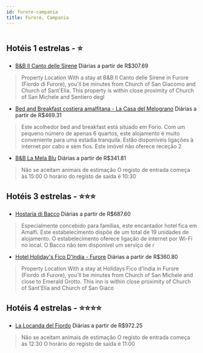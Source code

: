 ```yaml
---
id: furore-campania
title: Furore, Campania
---
```


<center><img src="https://assets.cosmos-data.com/1/0012eadbd62ad2dcd949e9d38aeaf67c/289924.jpg" alt="" /></center>


## Hotéis 1 estrelas - ⭐️

-    [B&B Il Canto delle Sirene](https://www.hurb.com/hoteis/furore/b-b-il-canto-delle-sirene-JNP-JP882467?cmp=18055) Diárias a partir de R$307.69
   > Property Location With a stay at B&amp;B Il Canto delle Sirene in Furore (Fiordo di Furore), you&apos;ll be minutes from Church of San Giacomo and Church of Sant&apos;Elia. This property is within close proximity of Church of San Michele and Sentiero degl
-    [Bed and Breakfast costiera amalfitana - La Casa del Melograno](https://www.hurb.com/hoteis/furore/bed-and-breakfast-costiera-amalfitana-la-casa-del-melograno-JNP-JP891500?cmp=18055) Diárias a partir de R$469.31
   > Este acolhedor bed and breakfast está situado em Forio. Com um pequeno número de apenas 6 quartos, este alojamento é muito conveniente para uma estadia tranquila. Estão disponíveis ligações à internet por cabo e sem fios. Este imóvel não oferece receção 2
-    [B&B La Mela Blu](https://www.hurb.com/hoteis/furore/b-b-la-mela-blu-JNP-JP150912?cmp=18055) Diárias a partir de R$341.81
   > Não se aceitam animais de estimação O registo de entrada começa às 15:00 O horário do registo de saída é 10:30

## Hotéis 3 estrelas - ⭐️⭐️⭐️

-    [Hostaria di Bacco](https://www.hurb.com/hoteis/furore/hostaria-di-bacco-JNP-JP987411?cmp=18055) Diárias a partir de R$687.60
   > Especialmente concebido para famílias, este encantador hotel fica em Amalfi. Este estabelecimento dispõe de um total de 19 unidades de alojamento. O estabelecimento oferece ligação de internet por Wi-Fi no local. O Bacco não tem disponível um serviço de r
-    [Hotel Holiday's Fico D'India - Furore](https://www.hurb.com/hoteis/furore/hotel-holiday-s-fico-d-india-furore-JNP-JP670499?cmp=18055) Diárias a partir de R$360.80
   > Property Location With a stay at Holidays Fico d&apos;India in Furore (Fiordo di Furore), you&apos;ll be minutes from Church of San Michele and close to Emerald Grotto. This inn is within close proximity of Church of Sant&apos;Elia and Church of San Giaco

## Hotéis 4 estrelas - ⭐️⭐️⭐️⭐️

-    [La Locanda del Fiordo](https://www.hurb.com/hoteis/furore/la-locanda-del-fiordo-JNP-JP00114S?cmp=18055) Diárias a partir de R$972.25
   > Não se aceitam animais de estimação  O registo de entrada começa às 12:30  O horário do registo de saída é 11:00
